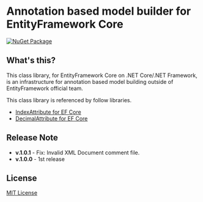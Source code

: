 # Annotation based model builder for EntityFramework Core  
[![NuGet Package](https://img.shields.io/nuget/v/Toolbelt.EntityFrameworkCore.AnnotationBasedModelBuilder.svg)](https://www.nuget.org/packages/Toolbelt.EntityFrameworkCore.AnnotationBasedModelBuilder/)

## What's this?

This class library, for EntityFramework Core on .NET Core/.NET Framework, is an infrastructure for annotation based model building outside of EntityFramework official team.

This class library is referenced by follow libraries.

- [IndexAttribute for EF Core](https://www.nuget.org/packages/Toolbelt.EntityFrameworkCore.IndexAttribute/)
- [DecimalAttribute for EF Core](https://www.nuget.org/packages/Toolbelt.EntityFrameworkCore.DecimalAttribute/)

## Release Note

- **v.1.0.1** - Fix: Invalid XML Document comment file.
- **v.1.0.0** - 1st release


## License

[MIT License](https://github.com/jsakamoto/EntityFrameworkCore.AnnotationBasedModelBuilder/blob/master/LICENSE)

